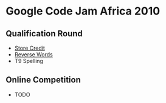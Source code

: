 Google Code Jam Africa 2010
===========================

## Qualification Round
* [Store Credit](store-credit/)
* [Reverse Words](reverse-words/)
* T9 Spelling

## Online Competition
* TODO
